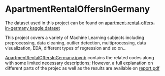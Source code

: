 # ApartmentRentalOffersInGermany

The dataset used in this project can be found on [apartment-rental-offers-in-germany kaggle dataset](https://www.kaggle.com/datasets/corrieaar/apartment-rental-offers-in-germany)

This project covers a variety of Machine Learning subjects including preprocessing, data cleaning, outlier detection, multiprocessing, data visualization, EDA, different types of regression and so on...

[ApartmentRentalOffersInGermany.ipynb](https://github.com/AnitaSoroush/ApartmentRentalOffersInGermany/blob/main/ApartmentRentalOffersInGermany.pdf) contains the related codes along with some limited necessary descriptions; However, a full explanation on different parts of the projec as well as the results are available on [report.pdf](https://github.com/AnitaSoroush/ApartmentRentalOffersInGermany/blob/main/report.pdf)
